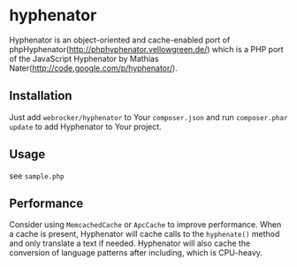 hyphenator
==========

Hyphenator is an object-oriented and cache-enabled port of phpHyphenator(http://phphyphenator.yellowgreen.de/) which is a PHP port of the JavaScript Hyphenator by Mathias Nater(http://code.google.com/p/hyphenator/).

Installation
------------

Just add `webrocker/hyphenator` to Your `composer.json` and run `composer.phar update` to add Hyphenator to Your project.

Usage
-----

see `sample.php`

Performance
-----------

Consider using `MemcachedCache` or `ApcCache` to improve performance. When a cache is present, Hyphenator will cache
calls to the `hyphenate()` method and only translate a text if needed. Hyphenator will also cache the conversion of
language patterns after including, which is CPU-heavy.
